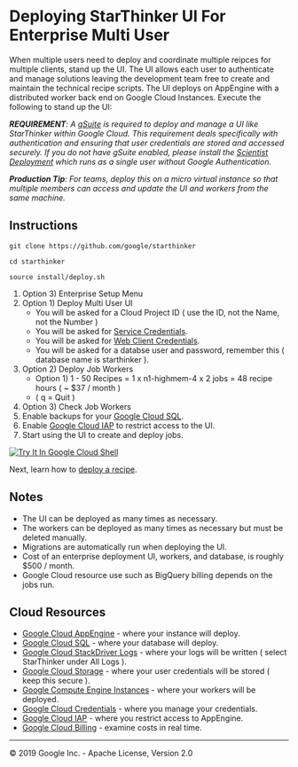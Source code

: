 # Deploying StarThinker UI For Enterprise Multi User 

When multiple users need to deploy and coordinate multiple reipces for multiple clients, stand up the UI.
The UI allows each user to authenticate and manage solutions leaving the development team free to create
and maintain the technical recipe scripts.  The UI deploys on AppEngine with a distributed worker back 
end on Google Cloud Instances. Execute the following to stand up the UI:

*__REQUIREMENT__: A [gSuite](https://gsuite.google.com/) is required to deploy and manage a UI like StarThinker
within Google Cloud.  This requirement deals specifically with authentication and ensuring that user
credentials are stored and accessed securely. If you do not have gSuite enabled, please install the 
[Scientist Deployment](deploy_scientist.md) which runs as a single user without Google Authentication.*

*__Production Tip__: For teams, deploy this on a micro virtual instance so that multiple members can access and update
the UI and workers from the same machine.*

## Instructions
```
git clone https://github.com/google/starthinker
```
```
cd starthinker
```
```
source install/deploy.sh
```

 1. Option 3) Enterprise Setup Menu 
 1. Option 1) Deploy Multi User UI
     - You will be asked for a Cloud Project ID ( use the ID, not the Name, not the Number )
     - You will be asked for [Service Credentials](cloud_service.md).
     - You will be asked for [Web Client Credentials](cloud_client_web.md).
     - You will be asked for a databse user and password, remember this ( database name is starthinker ).
 1. Option 2) Deploy Job Workers
     - Option 1) 1   - 50 Recipes  = 1 x n1-highmem-4 x 2 jobs = 48 recipe hours  ( ~ $37  / month )
     - ( q = Quit )
 1. Option 3) Check Job Workers
 1. Enable backups for your [Google Cloud SQL](https://console.cloud.google.com/sql).
 1. Enable [Google Cloud IAP](https://console.cloud.google.com/security/iap) to restrict access to the UI.
 1. Start using the UI to create and deploy jobs.

[![Try It In Google Cloud Shell](http://gstatic.com/cloudssh/images/open-btn.svg)](https://console.cloud.google.com/cloudshell/editor?cloudshell_git_repo=https%3A%2F%2Fgithub.com%2Fgoogle%2Fstarthinker&cloudshell_tutorial=tutorials/deploy_enterprise.md)

Next, learn how to [deploy a recipe](ui_recipe.md).

## Notes

 - The UI can be deployed as many times as necessary.
 - The workers can be deployed as many times as necessary but must be deleted manually.
 - Migrations are automatically run when deploying the UI.
 - Cost of an enterprise deployment UI, workers, and database, is roughly $500 / month. 
 - Google Cloud resource use such as BigQuery billing depends on the jobs run.
 

## Cloud Resources

  - [Google Cloud AppEngine](https://console.cloud.google.com/appengine) - where your instance will deploy.
  - [Google Cloud SQL](https://console.cloud.google.com/sql) - where your database will deploy.
  - [Google Cloud StackDriver Logs](https://console.cloud.google.com/logs/viewer) - where your logs will be written ( select StarThinker under All Logs ).
  - [Google Cloud Storage](https://console.cloud.google.com/storage/browser) - where your user credentials will be stored ( keep this secure ).
  - [Google Compute Engine Instances](https://console.cloud.google.com/compute/instances) - where your workers will be deployed.
  - [Google Cloud Credentials](https://console.cloud.google.com/apis/credentials) - where you manage your credentials.
  - [Google Cloud IAP](https://console.cloud.google.com/security/iap) - where you restrict access to AppEngine.
  - [Google Cloud Billing](https://console.cloud.google.com/billing/linkedaccount) - examine costs in real time.

---
&copy; 2019 Google Inc. - Apache License, Version 2.0
